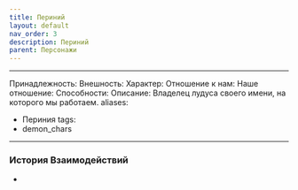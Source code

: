 ```yaml
---
title: Периний
layout: default
nav_order: 3
description: Периний
parent: Персонажи
---
```


---
Принадлежность: 
Внешность: 
Характер: 
Отношение к нам: 
Наше отношение: 
Способности: 
Описание: Владелец лудуса своего имени, на которого мы работаем.
aliases:
  - Периния
tags:
  - demon_chars
---
### История Взаимодействий
- 

